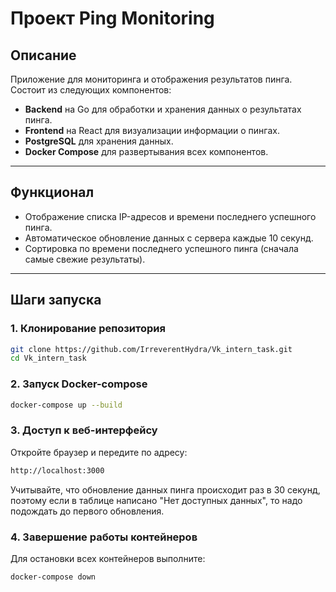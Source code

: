 # Проект Ping Monitoring

## Описание
Приложение для мониторинга и отображения результатов пинга. Состоит из следующих компонентов:
- **Backend** на Go для обработки и хранения данных о результатах пинга.
- **Frontend** на React для визуализации информации о пингах.
- **PostgreSQL** для хранения данных.
- **Docker Compose** для развертывания всех компонентов.

---

## Функционал
- Отображение списка IP-адресов и времени последнего успешного пинга.
- Автоматическое обновление данных с сервера каждые 10 секунд.
- Сортировка по времени последнего успешного пинга (сначала самые свежие результаты).

---

## Шаги запуска

### 1. **Клонирование репозитория**
```bash
git clone https://github.com/IrreverentHydra/Vk_intern_task.git
cd Vk_intern_task
```
### 2. **Запуск Docker-compose**
```bash
docker-compose up --build
```

### 3. **Доступ к веб-интерфейсу**
Откройте браузер и передите по адресу:
```bash
http://localhost:3000
```
Учитывайте, что обновление данных пинга происходит раз в 30 секунд, поэтому если в таблице написано "Нет доступных данных", то надо подождать до первого обновления.

### 4. **Завершение работы контейнеров**
Для остановки всех контейнеров выполните:
```bash
docker-compose down
```